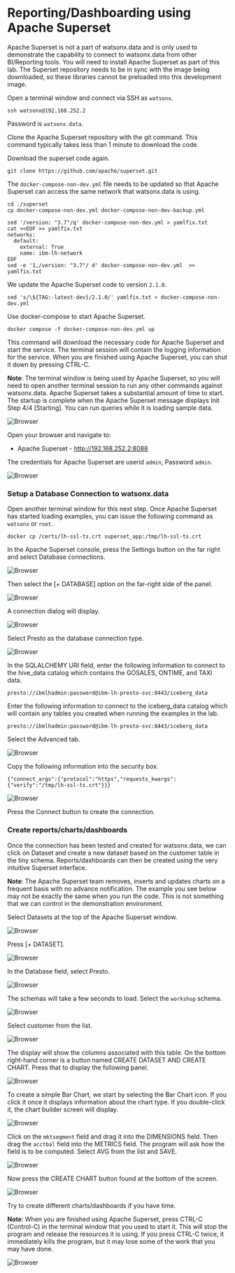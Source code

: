 # Reporting/Dashboarding using Apache Superset

Apache Superset is not a part of watsonx.data and is only used to demonstrate the capability to connect to watsonx.data from other BI/Reporting tools. You will need to install Apache Superset as part of this lab. The Superset repository needs to be in sync with the image being downloaded, so these libraries cannot be preloaded into this development image.

Open a terminal window and connect via SSH as `watsonx`. 

```
ssh watsonx@192.168.252.2
```

Password is `watsonx.data`.

Clone the Apache Superset repository with the git command. This command typically takes less than 1 minute to download the code.

Download the superset code again.

```
git clone https://github.com/apache/superset.git
```

The `docker-compose-non-dev.yml` file needs to be updated so that Apache Superset can access the same network that watsonx.data is using. 

```
cd ./superset
cp docker-compose-non-dev.yml docker-compose-non-dev-backup.yml

sed '/version: "3.7"/q' docker-compose-non-dev.yml > yamlfix.txt
cat <<EOF >> yamlfix.txt
networks:
  default:
    external: True
    name: ibm-lh-network
EOF
sed -e '1,/version: "3.7"/ d' docker-compose-non-dev.yml  >> yamlfix.txt
```

We update the Apache Superset code to version `2.1.0`.
```
sed 's/\${TAG:-latest-dev}/2.1.0/' yamlfix.txt > docker-compose-non-dev.yml
```

Use docker-compose to start Apache Superset.
```
docker compose -f docker-compose-non-dev.yml up
```

This command will download the necessary code for Apache Superset and start the service. The terminal session will contain the logging information for the service. When you are finished using Apache Superset, you can shut it down by pressing CTRL-C. 

**Note**: The terminal window is being used by Apache Superset, so you will need to open another terminal session to run any other commands against watsonx.data. Apache Superset takes a substantial amount of time to start. The startup is complete when the Apache Superset message displays Init Step 4/4 [Starting]. You can run queries while it is loading sample data. 

![Browser](wxd-images/superset-1.png)
 
Open your browser and navigate to:

   * Apache Superset - <a href="http://192.168.252.2:8088" target="_blank">http://192.168.252.2:8088</a> 

The credentials for Apache Superset are userid `admin`, Password `admin`.

![Browser](wxd-images/superset-2.png)
  
### Setup a Database Connection to watsonx.data
Open another terminal window for this next step. Once Apache Superset has started loading examples, you can issue the following command as `watsonx` or `root`.
```
docker cp /certs/lh-ssl-ts.crt superset_app:/tmp/lh-ssl-ts.crt
```
In the Apache Superset console,  press the Settings button on the far right and select Database connections.

![Browser](wxd-images/superset-3.png) 

Then select the [+ DATABASE] option on the far-right side of the panel.
 
![Browser](wxd-images/superset-4.png) 

A connection dialog will display.

![Browser](wxd-images/superset-5.png)
 
Select Presto as the database connection type.
 
![Browser](wxd-images/superset-6.png)

In the SQLALCHEMY URI field, enter the following information to connect to the hive_data catalog which contains the GOSALES, ONTIME, and TAXI data.
```
presto://ibmlhadmin:password@ibm-lh-presto-svc:8443/iceberg_data
```

Enter the following information to connect to the iceberg_data catalog which will contain any tables you created when running the examples in the lab.
```
presto://ibmlhadmin:password@ibm-lh-presto-svc:8443/iceberg_data
```

Select the Advanced tab.

![Browser](wxd-images/superset-7.png)
 
Copy the following information into the security box.
```
{"connect_args":{"protocol":"https","requests_kwargs":{"verify":"/tmp/lh-ssl-ts.crt"}}}
```

![Browser](wxd-images/superset-8.png)
 
Press the Connect button to create the connection.

### Create reports/charts/dashboards
Once the connection has been tested and created for watsonx.data, we can click on Dataset and create a new dataset based on the customer table in the tiny schema. Reports/dashboards can then be created using the very intuitive Superset interface. 

**Note**: The Apache Superset team removes, inserts and updates charts on a frequent basis with no advance notification. The example you see below may not be exactly the same when you run the code. This is not something that we can control in the demonstration environment.

Select Datasets at the top of the Apache Superset window.

![Browser](wxd-images/superset-9.png)
 
Press [+ DATASET]. 

![Browser](wxd-images/superset-10.png)
 
In the Database field, select Presto.

![Browser](wxd-images/superset-11.png)
 
The schemas will take a few seconds to load. Select the `workshop` schema.

![Browser](wxd-images/superset-12.png)
 
Select customer from the list.

![Browser](wxd-images/superset-13.png)
 
The display will show the columns associated with this table. On the bottom right-hand corner is a button named CREATE DATASET AND CREATE CHART. Press that to display the following panel.

![Browser](wxd-images/superset-14.png)
 
To create a simple Bar Chart, we start by selecting the Bar Chart icon. If you click it once it displays information about the chart type. If you double-click it, the chart builder screen will display. 

![Browser](wxd-images/superset-15.png)
 
Click on the `mktsegment` field and drag it into the DIMENSIONS field. Then drag the `acctbal` field into the METRICS field. The program will ask how the field is to be computed. Select AVG from the list and SAVE.

![Browser](wxd-images/superset-16.png)
 
Now press the CREATE CHART button found at the bottom of the screen.

![Browser](wxd-images/superset-17.png)

Try to create different charts/dashboards if you have time.

**Note**: When you are finished using Apache Superset, press CTRL-C (Control-C) in the terminal window that you used to start it. This will stop the program and release the resources it is using. If you press CTRL-C twice, it immediately kills the program, but it may lose some of the work that you may have done.
 
 ![Browser](wxd-images/superset-18.png)
